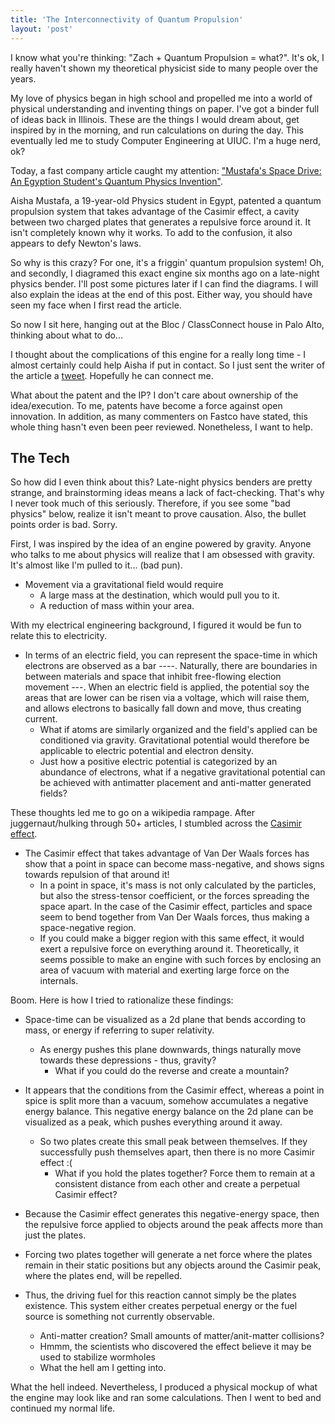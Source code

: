 ```yaml
---
title: 'The Interconnectivity of Quantum Propulsion'
layout: 'post'
---
```


I know what you're thinking: "Zach + Quantum Propulsion = what?". It's ok, I really haven't shown my theoretical physicist side to many people over the years.

My love of physics began in high school and propelled me into a world of physical understanding and inventing things on paper. I've got a binder full of ideas back in Illinois. These are the things I would dream about, get inspired by in the morning, and run calculations on during the day. This eventually led me to study Computer Engineering at UIUC. I'm a huge nerd, ok?

Today, a fast company article caught my attention: ["Mustafa's Space Drive: An Egyption Student's Quantum Physics Invention"](http://www.fastcompany.com/1837966/mustafas-space-drive-an-egyptian-students-quantum-physics-invention).

Aisha Mustafa, a 19-year-old Physics student in Egypt, patented a quantum propulsion system that takes advantage of the Casimir effect, a cavity between two charged plates that generates a repulsive force around it. It isn't completely known why it works. To add to the confusion, it also appears to defy Newton's laws.

So why is this crazy? For one, it's a friggin' quantum propulsion system! Oh, and secondly, I diagramed this exact engine six months ago on a late-night physics bender. I'll post some pictures later if I can find the diagrams. I will also explain the ideas at the end of this post. Either way, you should have seen my face when I first read the article.

So now I sit here, hanging out at the Bloc / ClassConnect house in Palo Alto, thinking about what to do...

I thought about the complications of this engine for a really long time - I almost certainly could help Aisha if put in contact. So I just sent the writer of the article a [tweet](https://twitter.com/zachtratar/status/206533355225890816). Hopefully he can connect me.

What about the patent and the IP? I don't care about ownership of the idea/execution. To me, patents have become a force against open innovation. In addition, as many commenters on Fastco have stated, this whole thing hasn't even been peer reviewed. Nonetheless, I want to help.

The Tech
--------

So how did I even think about this? Late-night physics benders are pretty strange, and brainstorming ideas means a lack of fact-checking. That's why I never took much of this seriously. Therefore, if you see some "bad physics" below, realize it isn't meant to prove causation. Also, the bullet points order is bad. Sorry.

First, I was inspired by the idea of an engine powered by gravity. Anyone who talks to me about physics will realize that I am obsessed with gravity. It's almost like I'm pulled to it... (bad pun).

*	Movement via a gravitational field would require
	* A large mass at the destination, which would pull you to it.
	* A reduction of mass within your area.

With my electrical engineering background, I figured it would be fun to relate this to electricity.

*	In terms of an electric field, you can represent the space-time in which electrons are observed as a bar ----. Naturally, there are boundaries in between materials and space that inhibit free-flowing election movement _-_-_-_. When an electric field is applied, the potential soy the areas that are lower can be risen via a voltage, which will raise them, and allows electrons to basically fall down and move, thus creating current.
	* What if atoms are similarly organized and the field's applied can be conditioned via gravity. Gravitational potential would therefore be applicable to electric potential and electron density.
	* Just how a positive electric potential is categorized by an abundance of electrons, what if a negative gravitational potential can be achieved with antimatter placement and anti-matter generated fields?

These thoughts led me to go on a wikipedia rampage. After juggernaut/hulking through 50+ articles, I stumbled across the [Casimir effect](http://en.wikipedia.org/wiki/Casimir_effect).

*	The Casimir effect that takes advantage of Van Der Waals forces has show that a point in space can become mass-negative, and shows signs towards repulsion of that around it!
	* In a point in space, it's mass is not only calculated by the particles, but also the stress-tensor coefficient, or the forces spreading the space apart. In the case of the Casimir effect, particles and space seem to bend together from Van Der Waals forces, thus making a space-negative region.
	* If you could make a bigger region with this same effect, it would exert a repulsive force on everything around it. Theoretically, it seems possible to make an engine with such forces by enclosing an area of vacuum with material and exerting large force on the internals.

Boom. Here is how I tried to rationalize these findings:

*	Space-time can be visualized as a 2d plane that bends according to mass, or energy if referring to super relativity.
	*	As energy pushes this plane downwards, things naturally move towards these depressions - thus, gravity?
		* What if you could do the reverse and create a mountain?

*	It appears that the conditions from the Casimir effect, whereas a point in spice is split more than a vacuum, somehow accumulates a negative energy balance. This negative energy balance on the 2d plane can be visualized as a peak, which pushes everything around it away.
	*	So two plates create this small peak between themselves. If they successfully push themselves apart, then there is no more Casimir effect :(
		* What if you hold the plates together? Force them to remain at a consistent distance from each other and create a perpetual Casimir effect?

* Because the Casimir effect generates this negative-energy space, then the repulsive force applied to objects around the peak affects more than just the plates.
* Forcing two plates together will generate a net force where the plates remain in their static positions but any objects around the Casimir peak, where the plates end, will be repelled. 
*	Thus, the driving fuel for this reaction cannot simply be the plates existence. This system either creates perpetual energy or the fuel source is something not currently observable.
	* Anti-matter creation? Small amounts of matter/anit-matter collisions?
	* Hmmm, the scientists who discovered the effect believe it may be used to stabilize wormholes
	* What the hell am I getting into.

What the hell indeed. Nevertheless, I produced a physical mockup of what the engine may look like and ran some calculations. Then I went to bed and continued my normal life.
